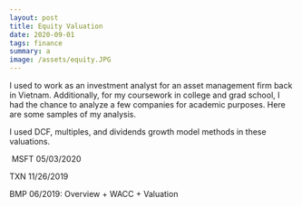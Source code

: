 ```yaml
---
layout: post
title: Equity Valuation
date: 2020-09-01
tags: finance
summary: a
image: /assets/equity.JPG
---
```


I used to work as an investment analyst for an asset management firm back in Vietnam. Additionally, for my coursework in college and grad school, I had the chance to analyze a few companies for academic purposes. Here are some samples of my analysis.

I used DCF, multiples, and dividends growth model methods in these valuations. 

​
MSFT 05/03/2020

TXN 11/26/2019

BMP 06/2019: Overview + WACC + Valuation